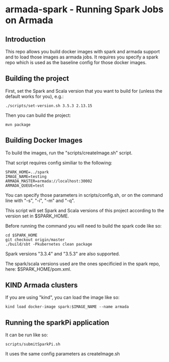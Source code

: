 # armada-spark  - Running Spark Jobs on Armada

## Introduction

This repo allows you build docker images with spark and armada support and to load those images as armada jobs.  It requires you specify a spark repo which is used as the baseline config for those docker images.

## Building the project

First, set the Spark and Scala version that you want to build for (unless the default works for you), e.g.:
```
./scripts/set-version.sh 3.5.3 2.13.15
```

Then you can build the project:
```
mvn package
```

## Building Docker Images

To build the images, run the "scripts/createImage.sh" script.

That script requires config similiar to the following:
```
SPARK_HOME=../spark
IMAGE_NAME=testing
ARMADA_MASTER=armada://localhost:30002
ARMADA_QUEUE=test
```

You can specify those parameters in scripts/config.sh, or on the command line with "-s", "-i", "-m" and "-q".

This script will set Spark and Scala versions of this project according to the version set in $SPARK_HOME.

Before running the command you will need to build the spark code like so:
```
cd $SPARK_HOME
git checkout origin/master
./build/sbt -Pkubernetes clean package
```
Spark versions "3.3.4" and "3.5.3" are also supported.

The spark/scala versions used are the ones specificied in the spark repo, here: $SPARK_HOME/pom.xml.

## KIND Armada clusters
If you are using "kind", you can load the image like so:
```
kind load docker-image spark:$IMAGE_NAME --name armada
```

## Running the sparkPi application
It can be run like so:
```
scripts/submitSparkPi.sh
```
It uses the same config parameters as createImage.sh





